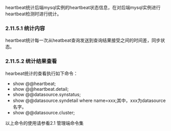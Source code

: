 heartbeat统计后端mysql实例的heartbeat状态信息，在对后端mysql实例进行heartbeat检测时进行统计。

### 2.11.5.1  统计内容
heartbeat统计每一次从heatbeat查询发送到查询结果接受之间的时间差，同步状态。

### 2.11.5.2  统计结果查看
hearbeat统计的查看执行如下命令：

+ show @@heartbeat;
+ show @@heartbeat.detail;
+ show @@datasource.synstatus;
+ show @@datasource.syndetail where name=xxx;其中，xxx为datasource名字。
+ show @@datasource.cluster;  

以上命令的使用请参看2.1 管理端命令集